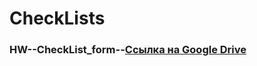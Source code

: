 # CheckLists  

### HW--CheckList_form--[Ссылка на Google Drive](https://docs.google.com/spreadsheets/d/1zvIBlaQHom6K99Jlz1A0TUbF-gfwFwAeiUaYJEKKcTI/edit#gid=153671856)


